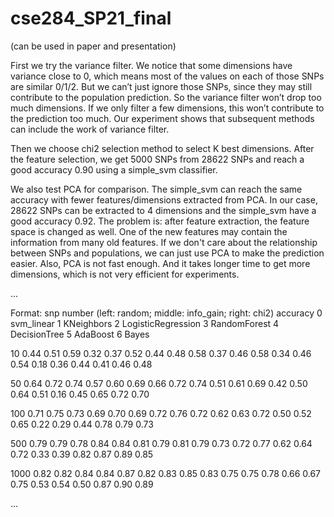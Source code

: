 # cse284_SP21_final

(can be used in paper and presentation)

First we try the variance filter. We notice that some dimensions have variance close to 0, which means most of the values on each of those SNPs are similar 0/1/2. But we can’t just ignore those SNPs, since they may still contribute to the population prediction. So the variance filter won’t drop too much dimensions. If we only filter a few dimensions, this won’t contribute to the prediction too much. Our experiment shows that subsequent methods can include the work of variance filter.

Then we choose chi2 selection method to select K best dimensions. After the feature selection, we get 5000 SNPs from 28622 SNPs and reach a good accuracy 0.90 using a simple_svm classifier.

We also test PCA for comparison. The simple_svm can reach the same accuracy with fewer features/dimensions extracted from PCA. In our case, 28622 SNPs can be extracted to 4 dimensions and the simple_svm have a good accuracy 0.92.
The problem is: after feature extraction, the feature space is changed as well. One of the new features may contain the information from many old features. If we don't care about the relationship between SNPs and populations, we can just use PCA to make the prediction easier.
Also, PCA is not fast enough. And it takes longer time to get more dimensions, which is not very efficient for experiments.

...

Format:
snp number
(left: random; middle: info_gain; right: chi2) accuracy
0 svm_linear
1 KNeighbors
2 LogisticRegression
3 RandomForest
4 DecisionTree
5 AdaBoost
6 Bayes

10
0.44 0.51 0.59
0.32 0.37 0.52
0.44 0.48 0.58
0.37 0.46 0.58
0.34 0.46 0.54
0.18 0.36 0.44
0.41 0.46 0.48

50
0.64 0.72 0.74
0.57 0.60 0.69
0.66 0.72 0.74
0.51 0.61 0.69
0.42 0.50 0.64
0.51 0.16 0.45
0.65 0.72 0.70

100
0.71 0.75 0.73
0.69 0.70 0.69
0.72 0.76 0.72
0.62 0.63 0.72
0.50 0.52 0.65
0.22 0.29 0.44
0.78 0.79 0.73

500
0.79 0.79 0.78
0.84 0.84 0.81
0.79 0.81 0.79
0.73 0.72 0.77
0.62 0.64 0.72
0.33 0.39 0.82
0.87 0.89 0.85

1000
0.82 0.82 0.84
0.84 0.87 0.82
0.83 0.85 0.83
0.75 0.75 0.78
0.66 0.67 0.75
0.53 0.54 0.50
0.87 0.90 0.89

...
